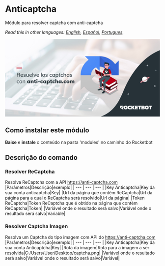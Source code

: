 # Anticaptcha
  
Módulo para resolver captcha com anti-captcha 

*Read this in other languages: [English](Manual_Anticaptcha.md), [Español](Manual_Anticaptcha.es.md), [Portugues](Manual_Anticaptcha.pr.md).*
  
![banner](imgs/Banner_Anticaptcha.png)
## Como instalar este módulo
  
__Baixe__ e __instale__ o conteúdo na pasta 'modules' no caminho do Rocketbot  



## Descrição do comando

### Resolver ReCaptcha
  
Resolva ReCaptcha com a API https://anti-captcha.com
|Parâmetros|Descrição|exemplo|
| --- | --- | --- |
|Key Anticaptcha|Key da sua conta anticaptcha|Key|
|Url da página que contém ReCaptcha|Url da página para a qual o ReCaptcha será resolvido|Url da página|
|Token ReCaptcha|Token ReCaptcha que é obtido na página que contém ReCaptcha|Token|
|Variável onde o resultado será salvo|Variável onde o resultado será salvo|Variable|

### Resolver Captcha Imagen
  
Resolva um Captcha do tipo imagem com API do https://anti-captcha.com
|Parâmetros|Descrição|exemplo|
| --- | --- | --- |
|Key Anticaptcha|Key da sua conta Anticaptcha|Key|
|Rota da imagem|Rota para a imagem a ser resolvida|C:/Users/User/Desktop/captcha.png|
|Variável onde o resultado será salvo|Variável onde o resultado será salvo|Variável|
